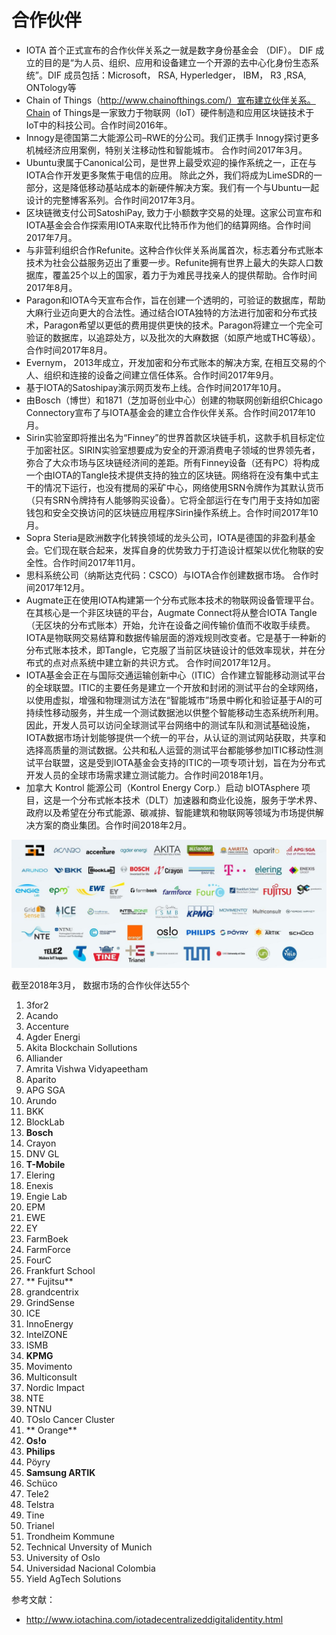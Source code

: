# 合作伙伴
- IOTA 首个正式宣布的合作伙伴关系之一就是数字身份基金会 （DIF）。 DIF 成立的目的是“为人员、组织、应用和设备建立一个开源的去中心化身份生态系统”。DIF 成员包括：Microsoft， RSA, Hyperledger， IBM， R3 ,RSA, ONTology等
- Chain of Things（http://www.chainofthings.com/）宣布建立伙伴关系。Chain of Things是一家致力于物联网（IoT）硬件制造和应用区块链技术于IoT中的科技公司。合作时间2016年。 
- Innogy是德国第二大能源公司–RWE的分公司。我们正携手 Innogy探讨更多机械经济应用案例，特别关注移动性和智能城市。 合作时间2017年3月。
- Ubuntu隶属于Canonical公司，是世界上最受欢迎的操作系统之一，正在与IOTA合作开发更多聚焦于电信的应用。 除此之外，我们将成为LimeSDR的一部分，这是降低移动基站成本的新硬件解决方案。我们有一个与Ubuntu一起设计的完整博客系列。合作时间2017年3月。
- 区块链微支付公司SatoshiPay, 致力于小额数字交易的处理。这家公司宣布和IOTA基金会合作探索用IOTA来取代比特币作为他们的结算网络。合作时间2017年7月。
- 与非营利组织合作Refunite。这种合作伙伴关系尚属首次，标志着分布式账本技术为社会公益服务迈出了重要一步。Refunite拥有世界上最大的失踪人口数据库，覆盖25个以上的国家，着力于为难民寻找亲人的提供帮助。合作时间2017年8月。
- Paragon和IOTA今天宣布合作，旨在创建一个透明的，可验证的数据库，帮助大麻行业迈向更大的合法性。通过结合IOTA独特的方法进行加密和分布式技术，Paragon希望以更低的费用提供更快的技术。Paragon将建立一个完全可验证的数据库，以追踪处方，以及批次的大麻数据（如原产地或THC等级）。合作时间2017年8月。
- Evernym， 2013年成立，开发加密和分布式账本的解决方案, 在相互交易的个人、组织和连接的设备之间建立信任体系。合作时间2017年9月。
- 基于IOTA的Satoshipay演示网页发布上线。合作时间2017年10月。 
- 由Bosch（博世）和1871（芝加哥创业中心）创建的物联网创新组织Chicago Connectory宣布了与IOTA基金会的建立合作伙伴关系。合作时间2017年10月。 
- Sirin实验室即将推出名为“Finney”的世界首款区块链手机，这款手机目标定位于加密社区。SIRIN实验室想要成为安全的开源消费电子领域的世界领先者，弥合了大众市场与区块链经济间的差距。所有Finney设备（还有PC）将构成一个由IOTA的Tangle技术提供支持的独立的区块链。网络将在没有集中式主干的情况下运行，也没有搅局的采矿中心，网络使用SRN令牌作为其默认货币（只有SRN令牌持有人能够购买设备）。它将全部运行在专门用于支持如加密钱包和安全交换访问的区块链应用程序Sirin操作系统上。合作时间2017年10月。 
- Sopra Steria是欧洲数字化转换领域的龙头公司，IOTA是德国的非盈利基金会。它们现在联合起来，发挥自身的优势致力于打造设计框架以优化物联的安全性。合作时间2017年11月。 
- 思科系统公司（纳斯达克代码：CSCO）与IOTA合作创建数据市场。 合作时间2017年12月。
- Augmate正在使用IOTA构建第一个分布式账本技术的物联网设备管理平台。在其核心是一个非区块链的平台，Augmate Connect将从整合IOTA Tangle（无区块的分布式账本）开始，允许在设备之间传输价值而不收取手续费。IOTA是物联网交易结算和数据传输层面的游戏规则改变者。它是基于一种新的分布式账本技术，即Tangle，它克服了当前区块链设计的低效率现状，并在分布式的点对点系统中建立新的共识方式。 合作时间2017年12月。
- IOTA基金会正在与国际交通运输创新中心（ITIC）合作建立智能移动测试平台的全球联盟。ITIC的主要任务是建立一个开放和封闭的测试平台的全球网络，以使用虚拟，增强和物理测试方法在“智能城市”场景中孵化和验证基于AI的可持续性移动服务，并生成一个测试数据池以供整个智能移动生态系统所利用。 因此，开发人员可以访问全球测试平台网络中的测试车队和测试基础设施，IOTA数据市场计划能够提供一个统一的平台，从认证的测试网站获取，共享和选择高质量的测试数据。公共和私人运营的测试平台都能够参加ITIC移动性测试平台联盟，这是受到IOTA基金会支持的ITIC的一项专项计划，旨在为分布式开发人员的全球市场需求建立测试能力。合作时间2018年1月。
-  加拿大 Kontrol 能源公司（Kontrol Energy Corp.）启动 bIOTAsphere 项目，这是一个分布式帐本技术（DLT）加速器和商业化设施，服务于学术界、政府以及希望在分布式能源、碳减排、智能建筑和物联网等领域为市场提供解决方案的商业集团。合作时间2018年2月。


![](./_image/2018-03-16-16-42-48.jpg)


截至2018年3月， 数据市场的合作伙伴达55个
1.  3for2
2.  Acando
3. Accenture
4.  Agder Energi
5. Akita Blockchain Sollutions
6.  Alliander
7. Amrita Vishwa Vidyapeetham
8. Aparito
9.  APG SGA
10.  Arundo
11. BKK
12.  BlockLab
13. **Bosch**
14.  Crayon
15.  DNV GL
16. **T-Mobile**
17. Elering
18. Enexis
19.  Engie Lab
20.  EPM
21.  EWE
22. EY
23.  FarmBoek
24.  FarmForce
25.  FourC
26. Frankfurt School
27. ** Fujitsu**
28. grandcentrix
29. GrindSense
30.  ICE
31.  InnoEnergy
32. IntelZONE
33. ISMB
34. **KPMG**
35. Movimento
36. Multiconsult
37.  Nordic Impact
38.  NTE
39.  NTNU
40. TOslo Cancer Cluster
41. ** Orange**
42. **Os!o**
43. **Philips**
44.  Pöyry
45. **Samsung ARTIK**
46. Schüco
47. Tele2
48. Telstra
49. Tine
50. Trianel
51. Trondheim Kommune
52. Technical Unversity of Munich
53. University of Oslo
54. Universidad Nacional Colombia
55. Yield AgTech Solutions


参考文献：
- http://www.iotachina.com/iotadecentralizeddigitalidentity.html

